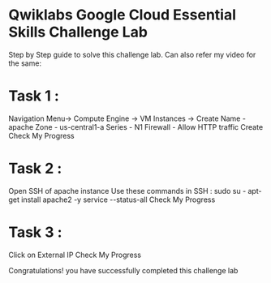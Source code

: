 # Qwiklabs Google Cloud Essential Skills Challenge Lab
Step by Step guide to solve this challenge lab. Can also refer my video for the same: 
# Task 1 : 
Navigation Menu-> Compute Engine -> VM Instances -> Create
Name - apache
Zone - us-central1-a
Series - N1
Firewall - Allow HTTP traffic
Create
Check My Progress

# Task 2 : 
Open SSH of apache instance
Use these commands in SSH :
sudo su -
apt-get install apache2 -y
service --status-all
Check My Progress

# Task 3 : 
Click on External IP
Check My Progress

Congratulations! you have successfully completed this challenge lab
